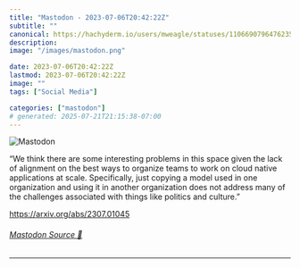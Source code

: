 ```yaml
---
title: "Mastodon - 2023-07-06T20:42:22Z"
subtitle: ""
canonical: https://hachyderm.io/users/mweagle/statuses/110669079647623543
description:
image: "/images/mastodon.png"

date: 2023-07-06T20:42:22Z
lastmod: 2023-07-06T20:42:22Z
image: ""
tags: ["Social Media"]

categories: ["mastodon"]
# generated: 2025-07-21T21:15:38-07:00
---
```

![Mastodon](/images/mastodon.png)

<p>“We think there are some interesting problems in this space given the lack of alignment on the best ways to organize teams to work on cloud native applications at scale. Specifically, just copying a model used in one organization and using it in another organization does not address many of the challenges associated with things like politics and culture.”</p><p><a href="https://arxiv.org/abs/2307.01045" target="_blank" rel="nofollow noopener noreferrer" translate="no"><span class="invisible">https://</span><span class="">arxiv.org/abs/2307.01045</span><span class="invisible"></span></a></p>


###### [Mastodon Source 🐘](https://hachyderm.io/@mweagle/110669079647623543)

___
